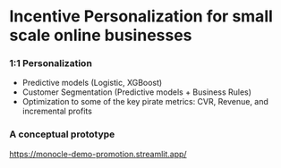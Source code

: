 # Incentive Personalization for small scale online businesses 

### 1:1 Personalization 
- Predictive models (Logistic, XGBoost)
- Customer Segmentation (Predictive models + Business Rules)
- Optimization to some of the key pirate metrics: CVR, Revenue, and incremental profits

### A conceptual prototype
https://monocle-demo-promotion.streamlit.app/

